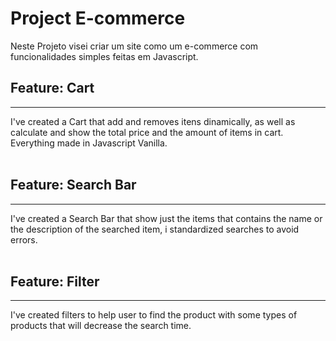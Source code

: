 # Project E-commerce

Neste Projeto visei criar um site como um e-commerce com funcionalidades simples feitas em Javascript.

## Feature: Cart
<hr>
I've created a Cart that add and removes itens dinamically, as well as calculate and show the total price and the amount of items in cart. Everything made in Javascript Vanilla.
<br>
<br>

## Feature: Search Bar
<hr>
I've created a Search Bar that show just the items that contains the name or the description of the searched item, i standardized searches to avoid errors.
<br>
<br>

## Feature: Filter
<hr>
   I've created filters to help user to find the product with some types of products that will decrease the search time.